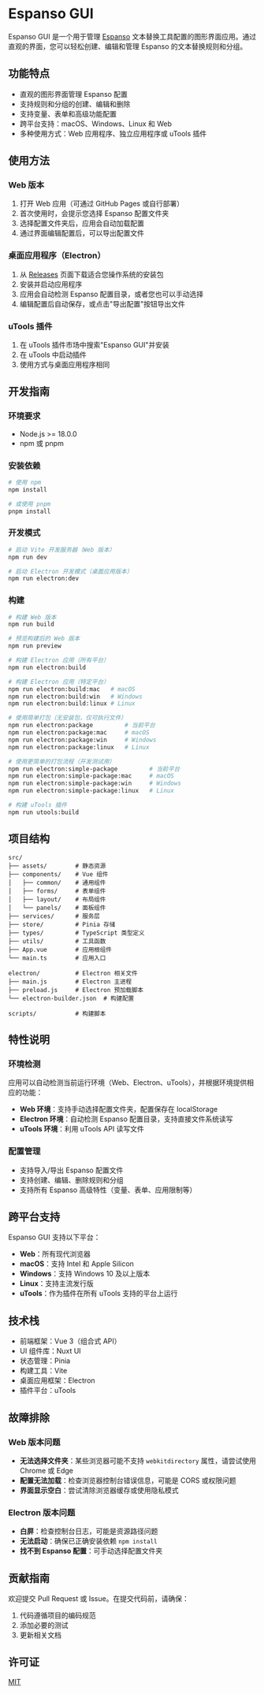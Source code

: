 # Espanso GUI

Espanso GUI 是一个用于管理 [Espanso](https://espanso.org/) 文本替换工具配置的图形界面应用。通过直观的界面，您可以轻松创建、编辑和管理 Espanso 的文本替换规则和分组。

## 功能特点

- 直观的图形界面管理 Espanso 配置
- 支持规则和分组的创建、编辑和删除
- 支持变量、表单和高级功能配置
- 跨平台支持：macOS、Windows、Linux 和 Web
- 多种使用方式：Web 应用程序、独立应用程序或 uTools 插件

## 使用方法

### Web 版本

1. 打开 Web 应用（可通过 GitHub Pages 或自行部署）
2. 首次使用时，会提示您选择 Espanso 配置文件夹
3. 选择配置文件夹后，应用会自动加载配置
4. 通过界面编辑配置后，可以导出配置文件

### 桌面应用程序（Electron）

1. 从 [Releases](https://github.com/yourusername/espanso-gui/releases) 页面下载适合您操作系统的安装包
2. 安装并启动应用程序
3. 应用会自动检测 Espanso 配置目录，或者您也可以手动选择
4. 编辑配置后自动保存，或点击"导出配置"按钮导出文件

### uTools 插件

1. 在 uTools 插件市场中搜索"Espanso GUI"并安装
2. 在 uTools 中启动插件
3. 使用方式与桌面应用程序相同

## 开发指南

### 环境要求

- Node.js >= 18.0.0
- npm 或 pnpm

### 安装依赖

```bash
# 使用 npm
npm install

# 或使用 pnpm
pnpm install
```

### 开发模式

```bash
# 启动 Vite 开发服务器（Web 版本）
npm run dev

# 启动 Electron 开发模式（桌面应用版本）
npm run electron:dev
```

### 构建

```bash
# 构建 Web 版本
npm run build

# 预览构建后的 Web 版本
npm run preview

# 构建 Electron 应用（所有平台）
npm run electron:build

# 构建 Electron 应用（特定平台）
npm run electron:build:mac   # macOS
npm run electron:build:win   # Windows
npm run electron:build:linux # Linux

# 使用简单打包（无安装包，仅可执行文件）
npm run electron:package         # 当前平台
npm run electron:package:mac     # macOS
npm run electron:package:win     # Windows
npm run electron:package:linux   # Linux

# 使用更简单的打包流程（开发测试用）
npm run electron:simple-package         # 当前平台
npm run electron:simple-package:mac     # macOS
npm run electron:simple-package:win     # Windows
npm run electron:simple-package:linux   # Linux

# 构建 uTools 插件
npm run utools:build
```

## 项目结构

```
src/
├── assets/        # 静态资源
├── components/    # Vue 组件
│   ├── common/    # 通用组件
│   ├── forms/     # 表单组件
│   ├── layout/    # 布局组件
│   └── panels/    # 面板组件
├── services/      # 服务层
├── store/         # Pinia 存储
├── types/         # TypeScript 类型定义
├── utils/         # 工具函数
├── App.vue        # 应用根组件
└── main.ts        # 应用入口

electron/          # Electron 相关文件
├── main.js        # Electron 主进程
├── preload.js     # Electron 预加载脚本
└── electron-builder.json  # 构建配置

scripts/           # 构建脚本
```

## 特性说明

### 环境检测

应用可以自动检测当前运行环境（Web、Electron、uTools），并根据环境提供相应的功能：

- **Web 环境**：支持手动选择配置文件夹，配置保存在 localStorage
- **Electron 环境**：自动检测 Espanso 配置目录，支持直接文件系统读写
- **uTools 环境**：利用 uTools API 读写文件

### 配置管理

- 支持导入/导出 Espanso 配置文件
- 支持创建、编辑、删除规则和分组
- 支持所有 Espanso 高级特性（变量、表单、应用限制等）

## 跨平台支持

Espanso GUI 支持以下平台：

- **Web**：所有现代浏览器
- **macOS**：支持 Intel 和 Apple Silicon
- **Windows**：支持 Windows 10 及以上版本
- **Linux**：支持主流发行版
- **uTools**：作为插件在所有 uTools 支持的平台上运行

## 技术栈

- 前端框架：Vue 3（组合式 API）
- UI 组件库：Nuxt UI
- 状态管理：Pinia
- 构建工具：Vite
- 桌面应用框架：Electron
- 插件平台：uTools

## 故障排除

### Web 版本问题

- **无法选择文件夹**：某些浏览器可能不支持 `webkitdirectory` 属性，请尝试使用 Chrome 或 Edge
- **配置无法加载**：检查浏览器控制台错误信息，可能是 CORS 或权限问题
- **界面显示空白**：尝试清除浏览器缓存或使用隐私模式

### Electron 版本问题

- **白屏**：检查控制台日志，可能是资源路径问题
- **无法启动**：确保已正确安装依赖 `npm install`
- **找不到 Espanso 配置**：可手动选择配置文件夹

## 贡献指南

欢迎提交 Pull Request 或 Issue。在提交代码前，请确保：

1. 代码遵循项目的编码规范
2. 添加必要的测试
3. 更新相关文档

## 许可证

[MIT](LICENSE)
